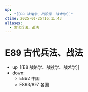 ```yaml
---
up:
  - "[[E8 战略学、战役学、战术学]]"
ctime: 2025-01-25T16:11:43
aliases:
  - 古代兵法、战法
---
```


# E89 古代兵法、战法

- up: [[E8 战略学、战役学、战术学]]
- down:	
	- E892 中国
	- E893/897 各国
	
